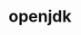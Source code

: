 ---
title: "openjdk"
layout: cache
categories: [package, develop-2024-05-26]
meta: {"versions": ["11.0.15_10", "11.0.17_8", "11.0.23_9", "17.0.11_9", "21.0.3_9"], "compilers": ["apple-clang@=15.0.0", "cce@=15.0.1", "gcc@=10.3.0", "gcc@=11.4.0", "gcc@=7.3.1", "gcc@=7.5.0", "gcc@=9.4.0", "oneapi@=2024.0.0"], "oss": ["amzn2", "rhel8", "sle_hpc15", "ubuntu18.04", "ubuntu20.04", "ubuntu22.04", "ventura"], "platforms": ["darwin", "linux"], "targets": ["aarch64", "neoverse_n1", "neoverse_v1", "neoverse_v2", "ppc64le", "x86_64_v3", "x86_64_v4", "zen4"], "stacks": ["aws-isc", "aws-isc-aarch64", "build_systems", "e4s", "e4s-cray-rhel", "e4s-cray-sles", "e4s-neoverse-v2", "e4s-neoverse_v1", "e4s-oneapi", "e4s-power", "e4s-rocm-external", "ml-darwin-aarch64-mps", "ml-linux-x86_64-cpu", "ml-linux-x86_64-cuda", "root"], "num_specs": 18, "num_specs_by_stack": {"root": 18, "ml-darwin-aarch64-mps": 1, "aws-isc-aarch64": 6, "aws-isc": 3, "e4s-cray-rhel": 1, "e4s-cray-sles": 1, "e4s-power": 1, "build_systems": 1, "e4s-neoverse_v1": 1, "e4s-neoverse-v2": 1, "e4s-rocm-external": 1, "ml-linux-x86_64-cuda": 1, "e4s": 1, "ml-linux-x86_64-cpu": 1, "e4s-oneapi": 1}}
spec_details: [{"hash": "lqvt764senv5hucyygffghicbxur4lgi", "compiler": "apple-clang@=15.0.0", "versions": ["11.0.15_10"], "os": "ventura", "platform": "darwin", "target": "aarch64", "variants": ["build_system=generic"], "stacks": ["root", "ml-darwin-aarch64-mps"], "size": "-", "tarball": "https://binaries.spack.io/develop-2024-05-26/build_cache/darwin-ventura-aarch64/apple-clang-15.0.0/openjdk-11.0.15_10/darwin-ventura-aarch64-apple-clang-15.0.0-openjdk-11.0.15_10-lqvt764senv5hucyygffghicbxur4lgi.spack"}, {"hash": "jcxasfxfcmzjcbmje3tfx4ykx4cnoej7", "compiler": "gcc@=7.3.1", "versions": ["11.0.23_9"], "os": "amzn2", "platform": "linux", "target": "aarch64", "variants": ["build_system=generic"], "stacks": ["root", "aws-isc-aarch64"], "size": "-", "tarball": "https://binaries.spack.io/develop-2024-05-26/build_cache/linux-amzn2-aarch64/gcc-7.3.1/openjdk-11.0.23_9/linux-amzn2-aarch64-gcc-7.3.1-openjdk-11.0.23_9-jcxasfxfcmzjcbmje3tfx4ykx4cnoej7.spack"}, {"hash": "n7eaqbivf65xno7sj4odrkih4ytdw3xy", "compiler": "gcc@=7.3.1", "versions": ["17.0.11_9"], "os": "amzn2", "platform": "linux", "target": "aarch64", "variants": ["build_system=generic"], "stacks": ["root", "aws-isc-aarch64"], "size": "-", "tarball": "https://binaries.spack.io/develop-2024-05-26/build_cache/linux-amzn2-aarch64/gcc-7.3.1/openjdk-17.0.11_9/linux-amzn2-aarch64-gcc-7.3.1-openjdk-17.0.11_9-n7eaqbivf65xno7sj4odrkih4ytdw3xy.spack"}, {"hash": "jw5d36y44m7uhazthtkyxo2xwujyrhsv", "compiler": "gcc@=7.3.1", "versions": ["21.0.3_9"], "os": "amzn2", "platform": "linux", "target": "aarch64", "variants": ["build_system=generic"], "stacks": ["root", "aws-isc-aarch64"], "size": "-", "tarball": "https://binaries.spack.io/develop-2024-05-26/build_cache/linux-amzn2-aarch64/gcc-7.3.1/openjdk-21.0.3_9/linux-amzn2-aarch64-gcc-7.3.1-openjdk-21.0.3_9-jw5d36y44m7uhazthtkyxo2xwujyrhsv.spack"}, {"hash": "zsceigzrs3az7g22fcxio7kjjkqdtzby", "compiler": "gcc@=7.3.1", "versions": ["11.0.23_9"], "os": "amzn2", "platform": "linux", "target": "neoverse_n1", "variants": ["build_system=generic"], "stacks": ["root", "aws-isc-aarch64"], "size": "-", "tarball": "https://binaries.spack.io/develop-2024-05-26/build_cache/linux-amzn2-neoverse_n1/gcc-7.3.1/openjdk-11.0.23_9/linux-amzn2-neoverse_n1-gcc-7.3.1-openjdk-11.0.23_9-zsceigzrs3az7g22fcxio7kjjkqdtzby.spack"}, {"hash": "waoazfjr7k6kecwehipqvya7by4jc5xo", "compiler": "gcc@=7.3.1", "versions": ["17.0.11_9"], "os": "amzn2", "platform": "linux", "target": "neoverse_n1", "variants": ["build_system=generic"], "stacks": ["root", "aws-isc-aarch64"], "size": "-", "tarball": "https://binaries.spack.io/develop-2024-05-26/build_cache/linux-amzn2-neoverse_n1/gcc-7.3.1/openjdk-17.0.11_9/linux-amzn2-neoverse_n1-gcc-7.3.1-openjdk-17.0.11_9-waoazfjr7k6kecwehipqvya7by4jc5xo.spack"}, {"hash": "zay7bbiictj23frcjtjduv2hebdizj6p", "compiler": "gcc@=7.3.1", "versions": ["21.0.3_9"], "os": "amzn2", "platform": "linux", "target": "neoverse_n1", "variants": ["build_system=generic"], "stacks": ["root", "aws-isc-aarch64"], "size": "-", "tarball": "https://binaries.spack.io/develop-2024-05-26/build_cache/linux-amzn2-neoverse_n1/gcc-7.3.1/openjdk-21.0.3_9/linux-amzn2-neoverse_n1-gcc-7.3.1-openjdk-21.0.3_9-zay7bbiictj23frcjtjduv2hebdizj6p.spack"}, {"hash": "yzznenh253z4dfnxan46qjwji6lzq2hr", "compiler": "gcc@=7.3.1", "versions": ["11.0.23_9"], "os": "amzn2", "platform": "linux", "target": "x86_64_v3", "variants": ["build_system=generic"], "stacks": ["root", "aws-isc"], "size": "-", "tarball": "https://binaries.spack.io/develop-2024-05-26/build_cache/linux-amzn2-x86_64_v3/gcc-7.3.1/openjdk-11.0.23_9/linux-amzn2-x86_64_v3-gcc-7.3.1-openjdk-11.0.23_9-yzznenh253z4dfnxan46qjwji6lzq2hr.spack"}, {"hash": "jv3dkvpwbf5dhuw7firjemy5btnaowdj", "compiler": "gcc@=7.3.1", "versions": ["17.0.11_9"], "os": "amzn2", "platform": "linux", "target": "x86_64_v3", "variants": ["build_system=generic"], "stacks": ["root", "aws-isc"], "size": "-", "tarball": "https://binaries.spack.io/develop-2024-05-26/build_cache/linux-amzn2-x86_64_v3/gcc-7.3.1/openjdk-17.0.11_9/linux-amzn2-x86_64_v3-gcc-7.3.1-openjdk-17.0.11_9-jv3dkvpwbf5dhuw7firjemy5btnaowdj.spack"}, {"hash": "5pjv5ftymbhuq3d32mxjdmbuylv3e5vq", "compiler": "gcc@=7.3.1", "versions": ["21.0.3_9"], "os": "amzn2", "platform": "linux", "target": "x86_64_v3", "variants": ["build_system=generic"], "stacks": ["root", "aws-isc"], "size": "-", "tarball": "https://binaries.spack.io/develop-2024-05-26/build_cache/linux-amzn2-x86_64_v3/gcc-7.3.1/openjdk-21.0.3_9/linux-amzn2-x86_64_v3-gcc-7.3.1-openjdk-21.0.3_9-5pjv5ftymbhuq3d32mxjdmbuylv3e5vq.spack"}, {"hash": "2o63ptx66tngmthp6iff3erg7oxuwr67", "compiler": "cce@=15.0.1", "versions": ["11.0.23_9"], "os": "rhel8", "platform": "linux", "target": "zen4", "variants": ["build_system=generic"], "stacks": ["root", "e4s-cray-rhel"], "size": "-", "tarball": "https://binaries.spack.io/develop-2024-05-26/build_cache/linux-rhel8-zen4/cce-15.0.1/openjdk-11.0.23_9/linux-rhel8-zen4-cce-15.0.1-openjdk-11.0.23_9-2o63ptx66tngmthp6iff3erg7oxuwr67.spack"}, {"hash": "qwse5zumulgcfpbjnr7jjlq64p3ouv2h", "compiler": "gcc@=10.3.0", "versions": ["11.0.23_9"], "os": "sle_hpc15", "platform": "linux", "target": "x86_64_v4", "variants": ["build_system=generic"], "stacks": ["e4s-cray-sles", "root"], "size": "-", "tarball": "https://binaries.spack.io/develop-2024-05-26/build_cache/linux-sle_hpc15-x86_64_v4/gcc-10.3.0/openjdk-11.0.23_9/linux-sle_hpc15-x86_64_v4-gcc-10.3.0-openjdk-11.0.23_9-qwse5zumulgcfpbjnr7jjlq64p3ouv2h.spack"}, {"hash": "kkts5y6xtimbzugtzqlodproyhp4nk7u", "compiler": "gcc@=9.4.0", "versions": ["11.0.17_8"], "os": "ubuntu20.04", "platform": "linux", "target": "ppc64le", "variants": ["build_system=generic"], "stacks": ["root", "e4s-power"], "size": "-", "tarball": "https://binaries.spack.io/develop-2024-05-26/build_cache/linux-ubuntu20.04-ppc64le/gcc-9.4.0/openjdk-11.0.17_8/linux-ubuntu20.04-ppc64le-gcc-9.4.0-openjdk-11.0.17_8-kkts5y6xtimbzugtzqlodproyhp4nk7u.spack"}, {"hash": "buoouqdtbgvgth5dp3owso2aaaczfk6r", "compiler": "gcc@=7.5.0", "versions": ["11.0.23_9"], "os": "ubuntu18.04", "platform": "linux", "target": "x86_64_v3", "variants": ["build_system=generic"], "stacks": ["root", "build_systems"], "size": "-", "tarball": "https://binaries.spack.io/develop-2024-05-26/build_cache/linux-ubuntu18.04-x86_64_v3/gcc-7.5.0/openjdk-11.0.23_9/linux-ubuntu18.04-x86_64_v3-gcc-7.5.0-openjdk-11.0.23_9-buoouqdtbgvgth5dp3owso2aaaczfk6r.spack"}, {"hash": "axexo7ylr4umwy2fwaceb6l6mbocax6a", "compiler": "gcc@=11.4.0", "versions": ["11.0.23_9"], "os": "ubuntu22.04", "platform": "linux", "target": "neoverse_v1", "variants": ["build_system=generic"], "stacks": ["root", "e4s-neoverse_v1"], "size": "-", "tarball": "https://binaries.spack.io/develop-2024-05-26/build_cache/linux-ubuntu22.04-neoverse_v1/gcc-11.4.0/openjdk-11.0.23_9/linux-ubuntu22.04-neoverse_v1-gcc-11.4.0-openjdk-11.0.23_9-axexo7ylr4umwy2fwaceb6l6mbocax6a.spack"}, {"hash": "4x7ugn2tagaxosnnzfsptfcthdmgsu6i", "compiler": "gcc@=11.4.0", "versions": ["11.0.23_9"], "os": "ubuntu22.04", "platform": "linux", "target": "neoverse_v2", "variants": ["build_system=generic"], "stacks": ["e4s-neoverse-v2", "root"], "size": "-", "tarball": "https://binaries.spack.io/develop-2024-05-26/build_cache/linux-ubuntu22.04-neoverse_v2/gcc-11.4.0/openjdk-11.0.23_9/linux-ubuntu22.04-neoverse_v2-gcc-11.4.0-openjdk-11.0.23_9-4x7ugn2tagaxosnnzfsptfcthdmgsu6i.spack"}, {"hash": "wkaoait2jpuikofntgjbiqfrsjxvrzw6", "compiler": "gcc@=11.4.0", "versions": ["11.0.23_9"], "os": "ubuntu22.04", "platform": "linux", "target": "x86_64_v3", "variants": ["build_system=generic"], "stacks": ["root", "e4s-rocm-external", "ml-linux-x86_64-cuda", "e4s", "ml-linux-x86_64-cpu"], "size": "-", "tarball": "https://binaries.spack.io/develop-2024-05-26/build_cache/linux-ubuntu22.04-x86_64_v3/gcc-11.4.0/openjdk-11.0.23_9/linux-ubuntu22.04-x86_64_v3-gcc-11.4.0-openjdk-11.0.23_9-wkaoait2jpuikofntgjbiqfrsjxvrzw6.spack"}, {"hash": "obp6xeuq6ohjnvettcews6j43kbs7cmt", "compiler": "oneapi@=2024.0.0", "versions": ["11.0.23_9"], "os": "ubuntu22.04", "platform": "linux", "target": "x86_64_v3", "variants": ["build_system=generic"], "stacks": ["e4s-oneapi", "root"], "size": "-", "tarball": "https://binaries.spack.io/develop-2024-05-26/build_cache/linux-ubuntu22.04-x86_64_v3/oneapi-2024.0.0/openjdk-11.0.23_9/linux-ubuntu22.04-x86_64_v3-oneapi-2024.0.0-openjdk-11.0.23_9-obp6xeuq6ohjnvettcews6j43kbs7cmt.spack"}]
---
